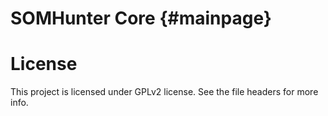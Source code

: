 SOMHunter Core {#mainpage}
======

# License
This project is licensed under GPLv2 license. See the file headers for more info.
